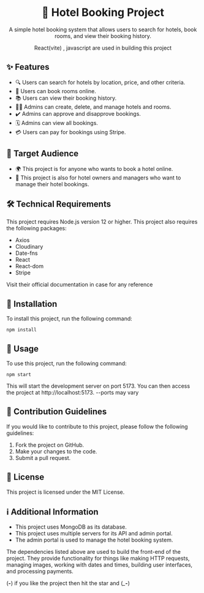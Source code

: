 <div align="center">
  <h1>🏨 Hotel Booking Project</h1>
  <p>A simple hotel booking system that allows users to search for hotels, book rooms, and view their booking history.</p>
  <p>React(vite) , javascript are used in building this project </p>
</div>

## ✨ Features

- 🔍 Users can search for hotels by location, price, and other criteria.
- 📝 Users can book rooms online.
- 📚 Users can view their booking history.
- 👩‍💼 Admins can create, delete, and manage hotels and rooms.
- ✔️ Admins can approve and disapprove bookings.
- 🗓️ Admins can view all bookings.
- 💳 Users can pay for bookings using Stripe.

## 🎯 Target Audience

- 🌍 This project is for anyone who wants to book a hotel online.
- 🏢 This project is also for hotel owners and managers who want to manage their hotel bookings.

## 🛠️ Technical Requirements

This project requires Node.js version 12 or higher.
This project also requires the following packages:

- Axios
- Cloudinary
- Date-fns
- React
- React-dom
- Stripe

Visit their official documentation in case for any reference 
## 🚀 Installation

To install this project, run the following command:
```shell
npm install
```

## 📖 Usage

To use this project, run the following command:
```shell
npm start
```


This will start the development server on port 5173. You can then access the project at http://localhost:5173. 
--ports may vary

## 🤝 Contribution Guidelines

If you would like to contribute to this project, please follow the following guidelines:

1. Fork the project on GitHub.
2. Make your changes to the code.
3. Submit a pull request.


## 📄 License

This project is licensed under the MIT License.

## ℹ️ Additional Information

- This project uses MongoDB as its database.
- This project uses multiple servers for its API and admin portal.
- The admin portal is used to manage the hotel booking system.

The dependencies listed above are used to build the front-end of the project. They provide functionality for things like making HTTP requests, managing images, working with dates and times, building user interfaces, and processing payments.

(*__-__*) if you like the project then hit the star and (*___-__*)
